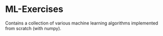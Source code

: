 # ML-Exercises

Contains a collection of various machine learning algorithms implemented from scratch (with numpy).